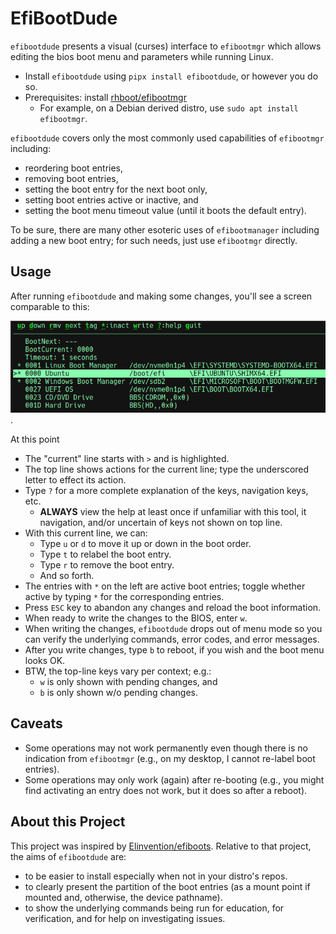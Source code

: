 # EfiBootDude
`efibootdude` presents a visual (curses) interface to `efibootmgr` which allows editing the bios
boot menu and parameters while running Linux.

* Install `efibootdude` using `pipx install efibootdude`, or however you do so.
* Prerequisites: install [rhboot/efibootmgr](https://github.com/rhboot/efibootmgr)
  * For example, on a Debian derived distro, use `sudo apt install efibootmgr`.


`efibootdude` covers only the most commonly used capabilities of `efibootmgr` including:
* reordering boot entries,
* removing boot entries,
* setting the boot entry for the next boot only,
* setting boot entries active or inactive, and
* setting the boot menu timeout value (until it boots the default entry).

To be sure, there are many other esoteric uses of `efibootmanager` including adding
a new boot entry; for such needs, just use `efibootmgr` directly.
  
## Usage
After running `efibootdude` and making some changes, you'll see a screen comparable to this:

![efibootdude-screenshot](https://github.com/joedefen/efibootdude/blob/main/images/efibootdude-screenshot.png?raw=true).

At this point
* The "current" line starts with `>` and is highlighted.
* The top line shows actions for the current line; type the underscored letter
  to effect its action.
* Type `?` for a more complete explanation of the keys, navigation keys, etc.
  * **ALWAYS** view the help at least once if unfamiliar with this tool,
    it navigation, and/or uncertain of keys not shown on top line.
* With this current line, we can:
  * Type `u` or `d` to move it up or down in the boot order.
  * Type `t` to relabel the boot entry.
  * Type `r` to remove the boot entry.
  * And so forth.
* The entries with `*` on the left are active boot entries; toggle whether
  active by typing `*` for the corresponding entries.
* Press `ESC` key to abandon any changes and reload the boot information.
* When ready to write the changes to the BIOS, enter `w`.
* When writing the changes, `efibootdude` drops out of menu mode so you can
  verify the underlying commands, error codes, and error messages.
* After you write changes, type `b` to reboot, if you wish and the boot menu looks OK.
* BTW, the top-line keys vary per context; e.g.:
  * `w` is only shown with pending changes, and
  * `b` is only shown w/o pending changes.

## Caveats
* Some operations may not work permanently even though there is no indication from `efibootmgr`
  (e.g., on my desktop, I cannot re-label boot entries).
* Some operations may only work (again) after re-booting (e.g., you might find activating
  an entry does not work, but it does so after a reboot).

## About this Project
This project was inspired by [Elinvention/efiboots](https://github.com/Elinvention/efiboots). Relative to that project, the aims of `efibootdude` are:
* to be easier to install especially when not in your distro's repos.
* to clearly present the partition of the boot entries (as a mount point if mounted and, otherwise, the device pathname).
* to show the underlying commands being run for education, for verification, and for help on investigating issues.
